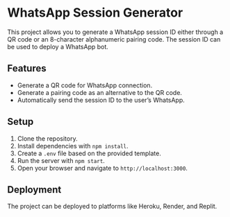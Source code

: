 # WhatsApp Session Generator

This project allows you to generate a WhatsApp session ID either through a QR code or an 8-character alphanumeric pairing code. The session ID can be used to deploy a WhatsApp bot.

## Features

- Generate a QR code for WhatsApp connection.
- Generate a pairing code as an alternative to the QR code.
- Automatically send the session ID to the user’s WhatsApp.

## Setup

1. Clone the repository.
2. Install dependencies with `npm install`.
3. Create a `.env` file based on the provided template.
4. Run the server with `npm start`.
5. Open your browser and navigate to `http://localhost:3000`.

## Deployment

The project can be deployed to platforms like Heroku, Render, and Replit.

